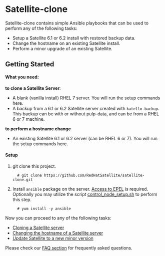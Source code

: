 # Satellite-clone

Satellite-clone contains simple Ansible playbooks that can be used to perform any of the following tasks:
* Setup a Satellite 6.1 or 6.2 install with restored backup data.
* Change the hostname on an existing Satellite install.
* Perform a minor upgrade of an existing Satellite.

## Getting Started

#### What you need: ####

**to clone a Satellite Server**:

  - A blank (vanilla install) RHEL 7 server. You will run the setup commands here.
  - A backup from a 6.1 or 6.2 Satellite server created with `katello-backup`. This backup can be with or without pulp-data, and can be from a RHEL 6 or 7 machine.

**to perform a hostname change**

  - An existing Satellite 6.1 or 6.2 server (can be RHEL 6 or 7). You will run the setup commands here.

#### Setup ####

1. git clone this project.
   ```console
     # git clone https://github.com/RedHatSatellite/satellite-clone.git
   ```

2. Install `ansible` package on the server. [Access to EPEL](http://fedoraproject.org/wiki/EPEL#How_can_I_use_these_extra_packages.3F) is required. Optionally you may utilize the script [control_node_setup.sh](helpers/control_node_setup.sh) to perform this step.
   ```console
     # yum install -y ansible
   ```

Now you can proceed to any of the following tasks:

 * [Cloning a Satellite server](docs/satellite-clone.md)
 * [Changing the hostname of a Satellite server](docs/satellite-hostname.md)
 * [Update Satellite to a new minor version](docs/satellite-update.md)

Please check our [FAQ section](docs/faqs.md) for frequently asked questions.
